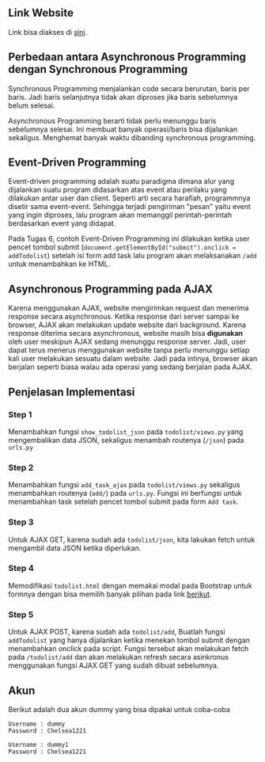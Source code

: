 ## Link Website
Link bisa diakses di [sini](https://tugas-2-pbp-fernando.herokuapp.com/todolist).
## Perbedaan antara Asynchronous Programming dengan Synchronous Programming
Synchronous Programming menjalankan code secara berurutan, baris per baris. Jadi baris selanjutnya tidak akan diproses jika baris sebelumnya belum selesai.

Asynchronous Programming berarti tidak perlu menunggu baris sebelumnya selesai. Ini membuat banyak operasi/baris bisa dijalankan sekaligus. Menghemat banyak waktu dibanding synchronous programming.
## Event-Driven Programming
Event-driven programming adalah suatu paradigma dimana alur yang dijalankan suatu program didasarkan atas event atau perilaku yang dilakukan antar user dan client. Seperti arti secara harafiah, programmnya disetir sama event-event. Sehingga terjadi pengiriman "pesan" yaitu event yang ingin diproses, lalu program akan memanggil perintah-perintah berdasarkan event yang didapat.

Pada Tugas 6, contoh Event-Driven Programming ini dilakukan ketika user pencet tombol submit (`document.getElementById("submit").onclick = addTodolist`) setelah isi form add task lalu program akan melaksanakan `/add` untuk menambahkan ke HTML.

## Asynchronous Programming pada AJAX
Karena menggunakan AJAX, website mengirimkan request dan menerima response secara asynchronous. Ketika response dari server sampai ke browser, AJAX akan melakukan update website dari background. Karena response diterima secara asynchronous, website masih bisa **digunakan** oleh user meskipun AJAX sedang menunggu response server. Jadi, user dapat terus menerus menggunakan website tanpa perlu menunggu setiap kali user melakukan sesuatu dalam website. Jadi pada intinya, browser akan berjalan seperti biasa walau ada operasi yang sedang berjalan pada AJAX.

## Penjelasan Implementasi

### Step 1
Menambahkan fungsi `show_todolist_json` pada `todolist/views.py` yang mengembalikan data JSON, sekaligus menambah routenya (`/json`) pada `urls.py`

### Step 2
Menambahkan fungsi `add_task_ajax` pada `todolist/views.py` sekaligus menambahkan routenya (`add/`) pada `urls.py`. Fungsi ini berfungsi untuk menambahkan task setelah pencet tombol submit pada form `Add task`.

### Step 3
Untuk AJAX GET, karena sudah ada `todolist/json`, kita lakukan fetch untuk mengambil data JSON ketika diperlukan.

### Step 4
Memodifikasi `todolist.html` dengan memakai modal pada Bootstrap untuk formnya dengan bisa memilih banyak pilihan pada link [berikut](https://getbootstrap.com/docs/5.2/components/modal/).

### Step 5
Untuk AJAX POST, karena sudah ada `todolist/add`, Buatlah fungsi `addTodolist` yang hanya dijalankan ketika menekan tombol submit dengan menambahkan onclick pada script. Fungsi tersebut akan melakukan fetch pada `/todolist/add` dan akan melakukan refresh secara asinkronus menggunakan fungsi AJAX GET yang sudah dibuat sebelumnya.

## Akun

Berikut adalah dua akun dummy yang bisa dipakai untuk coba-coba

```
Username : dummy
Password : Chelsea1221

Username : dummy1
Password : Chelsea1221
```